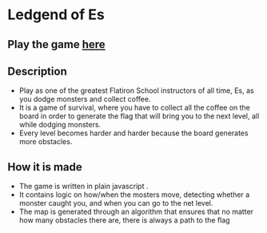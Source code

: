 # Ledgend of Es 
## Play the game [here](https://nickpaolino.github.io/legend-of-es-demo/)

## Description 
* Play as one of the greatest Flatiron School instructors of all time, Es, as you dodge monsters and collect coffee.
* It is a game of survival, where you have to collect all the coffee on the board in order to generate the flag that will bring you to the next level, all while dodging monsters.
* Every level becomes harder and harder because the board generates more obstacles.

## How it is made 
* The game is written in plain javascript .
* It contains logic on how/when the mosters move, detecting whether a monster caught you, and when you can go to the net level.
* The map is generated through an algorithm that ensures that no matter how many obstacles there are, there is always a path to the flag
